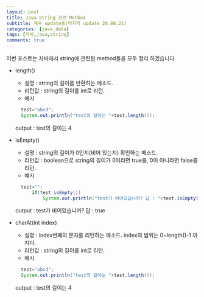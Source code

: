 ```yaml
---
layout: post
title: Java String 관련 Method
subtitle: 계속 update중(마지막 update 20.08.21)
categories: [java_data]
tags: [자바,java,string]
comments: true
---
```


이번 포스트는 자바에서 string에 관련된 method들을 모두 정리 하겠습니다.

* length()
  - 설명 : string의 길이를 반환하는 메소드.
  - 리턴값 : string의 길이를 int로 리턴.
  - 예시
  
  ```java
	test="abcd";
	System.out.println("test의 길이는 "+test.length());
  ```
  output : test의 길이는 4

* isEmpty()
  - 설명 : string의 길이가 0인지(비어 있는지) 확인하는 메소드.
  - 리턴값 : boolean으로 string의 길이가 0이라면 true를, 0이 아니라면 false를 리턴.
  - 예시
  
  ```java
	test="";
		if(test.isEmpty())
			System.out.println("test가 비어있습니까? 답 : "+test.isEmpty());
  ```
  output : test가 비어있습니까? 답 : true
  
* charAt(int index)
  - 설명 : index번째의 문자를 리턴하는 메소드. index의 범위는 0~length()-1 까지다.
  - 리턴값 : string의 길이를 int로 리턴.
  - 예시
  
  ```java
	test="abcd";
	System.out.println("test의 길이는 "+test.length());
  ```
  output : test의 길이는 4
